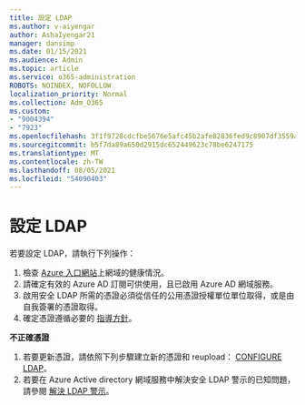 ```yaml
---
title: 設定 LDAP
ms.author: v-aiyengar
author: AshaIyengar21
manager: dansimp
ms.date: 01/15/2021
ms.audience: Admin
ms.topic: article
ms.service: o365-administration
ROBOTS: NOINDEX, NOFOLLOW
localization_priority: Normal
ms.collection: Adm_O365
ms.custom:
- "9004394"
- "7923"
ms.openlocfilehash: 3f1f9728cdcfbe5676e5afc45b2afe82836fed9c8907df3559ac7daec21194ed
ms.sourcegitcommit: b5f7da89a650d2915dc652449623c78be6247175
ms.translationtype: MT
ms.contentlocale: zh-TW
ms.lasthandoff: 08/05/2021
ms.locfileid: "54090403"
---
```

# <a name="configure-ldap"></a>設定 LDAP

若要設定 LDAP，請執行下列操作：

1. 檢查 [Azure 入口網站](https://aka.ms/aadds-health)上網域的健康情況。
1. 請確定有效的 Azure AD 訂閱可供使用，且已啟用 Azure AD 網域服務。
1. 啟用安全 LDAP 所需的憑證必須從信任的公用憑證授權單位單位取得，或是由自我簽署的憑證取得。
1. 確定憑證遵循必要的 [指導方針](https://docs.microsoft.com/azure/active-directory-domain-services/active-directory-ds-admin-guide-configure-secure-ldap#requirements-for-the-secure-ldap-certificate)。

**不正確憑證**
1. 若要更新憑證，請依照下列步驟建立新的憑證和 reupload： [CONFIGURE LDAP](https://docs.microsoft.com/azure/active-directory-domain-services/tutorial-configure-ldaps?WT.mc_id=Portal-Microsoft_Azure_Support)。
1. 若要在 Azure Active directory 網域服務中解決安全 LDAP 警示的已知問題，請參閱 [解決 LDAP 警示](https://docs.microsoft.com/azure/active-directory-domain-services/alert-ldaps?WT.mc_id=Portal-Microsoft_Azure_Support)。
